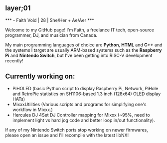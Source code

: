 ## layer;01
*** - Faith Void | 28 | She/Her + Ae/Aer ***

Welcome to my GitHub page! I'm Faith, a freelance IT tech, open-source programmer, DJ, and musician from Canada. 

My main programming languages of choice are **Python**, **HTML** and **C++** and the systems I target are usually ARM-based systems such as the **Raspberry Pi** and **Nintendo Switch**, but I've been getting into RISC-V development recently!

## Currently working on:
- PiHOLED (basic Python script to display Raspberry Pi, Network, PiHole and RetroPie statistics on SH1106-based 1.3 inch (128x64) OLED display HATs)
- MixxxUtilities (Various scripts and programs for simplifying one's workflow in Mixxx.)
- Hercules DJ 4Set DJ Controller mapping for Mixxx (~95%, need to implement light vs hard jog code and better loop in/out functionality).

If any of my Nintendo Switch ports stop working on newer firmwares, please open an issue and I'll recompile with the latest libNX!
